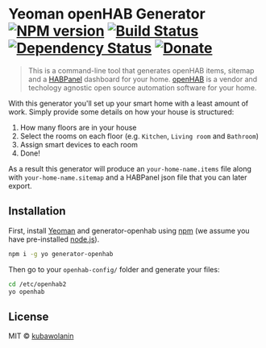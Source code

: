 # Yeoman openHAB Generator [![NPM version][npm-image]][npm-url] [![Build Status][travis-image]][travis-url] [![Dependency Status][daviddm-image]][daviddm-url] [![Donate][paypal-image]][paypal-url]
> This is a command-line tool that generates openHAB items, sitemap and a [HABPanel](https://github.com/openhab/org.openhab.ui.habpanel) dashboard for your home.
[openHAB](http://openhab.org/) is a vendor and techology agnostic open source automation software for your home.

With this generator you'll set up your smart home with a least amount of work.
Simply provide some details on how your house is structured:

1. How many floors are in your house
1. Select the rooms on each floor (e.g. `Kitchen`, `Living room` and `Bathroom`)
1. Assign smart devices to each room
1. Done!

As a result this generator will produce an `your-home-name.items` file 
along with `your-home-name.sitemap` and a HABPanel json file that you can later export.

## Installation

First, install [Yeoman](http://yeoman.io) and generator-openhab using [npm](https://www.npmjs.com/) (we assume you have pre-installed [node.js](https://nodejs.org/)).

```bash
npm i -g yo generator-openhab
```

Then go to your `openhab-config/` folder and generate your files:

```bash
cd /etc/openhab2
yo openhab
```

## License

MIT © [kubawolanin](http://www.kubawolanin.com)


[npm-image]: https://badge.fury.io/js/generator-openhab.svg
[npm-url]: https://npmjs.org/package/generator-openhab
[travis-image]: https://travis-ci.org/kubawolanin/generator-openhab.svg?branch=master
[travis-url]: https://travis-ci.org/kubawolanin/generator-openhab
[daviddm-image]: https://david-dm.org/kubawolanin/generator-openhab.svg?theme=shields.io
[daviddm-url]: https://david-dm.org/kubawolanin/generator-openhab
[paypal-image]: https://img.shields.io/badge/Donate-PayPal-green.svg
[paypal-url]: https://www.paypal.com/cgi-bin/webscr?cmd=_donations&business=3U4AR5PXBTWH4&lc=US&currency_code=PLN&bn=PP%2dDonationsBF%3abtn_donate_LG%2egif%3aNonHosted
